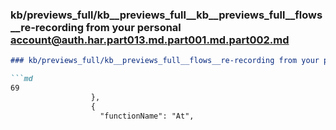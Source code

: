### kb/previews_full/kb__previews_full__kb__previews_full__flows__re-recording from your personal account@auth.har.part013.md.part001.md.part002.md

```md
### kb/previews_full/kb__previews_full__flows__re-recording from your personal account@auth.har.part013.md.part001.md (part 002)

```md
69
                  },
                  {
                    "functionName": "At",
                    
```

```

```
